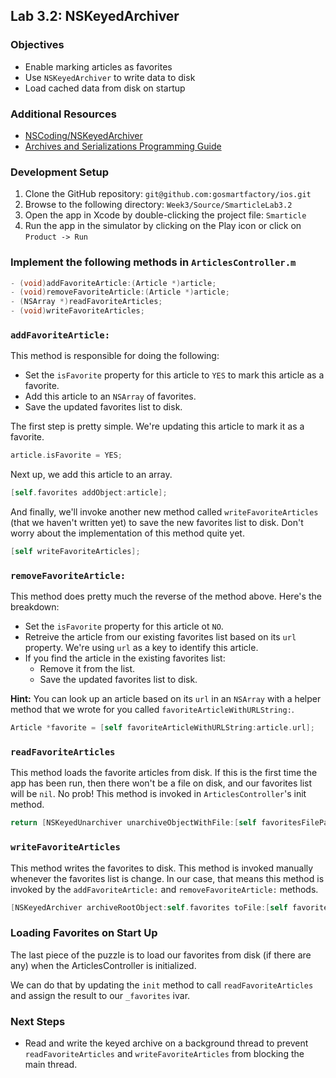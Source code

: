 ## Lab 3.2: NSKeyedArchiver

### Objectives

- Enable marking articles as favorites
- Use `NSKeyedArchiver` to write data to disk
- Load cached data from disk on startup

### Additional Resources

- [NSCoding/NSKeyedArchiver](http://nshipster.com/nscoding/)
- [Archives and Serializations Programming Guide](https://developer.apple.com/library/mac/documentation/cocoa/Conceptual/Archiving/Archiving.html#//apple_ref/doc/uid/10000047i)

### Development Setup

1. Clone the GitHub repository: `git@github.com:gosmartfactory/ios.git`
2. Browse to the following directory: `Week3/Source/SmarticleLab3.2`
3. Open the app in Xcode by double-clicking the project file: `Smarticle`
4. Run the app in the simulator by clicking on the Play icon or click on `Product -> Run`

### Implement the following methods in `ArticlesController.m`

```objective-c
- (void)addFavoriteArticle:(Article *)article;
- (void)removeFavoriteArticle:(Article *)article;
- (NSArray *)readFavoriteArticles;
- (void)writeFavoriteArticles;
```

### `addFavoriteArticle:`

This method is responsible for doing the following:

* Set the `isFavorite` property for this article to `YES` to mark this article as a favorite.
* Add this article to an `NSArray` of favorites.
* Save the updated favorites list to disk.

The first step is pretty simple. We're updating this article to mark it as a favorite.

```objective-c
article.isFavorite = YES;
```

Next up, we add this article to an array.

```objective-c
[self.favorites addObject:article];
```

And finally, we'll invoke another new method called `writeFavoriteArticles` (that we haven't written yet) to save the new favorites list to disk. Don't worry about the implementation of this method quite yet.

```objective-c
[self writeFavoriteArticles];
```

### `removeFavoriteArticle:`

This method does pretty much the reverse of the method above. Here's the breakdown:

* Set the `isFavorite` property for this article ot `NO`.
* Retreive the article from our existing favorites list based on its `url` property. We're using `url` as a key to identify this article.
* If you find the article in the existing favorites list:
    * Remove it from the list.
    * Save the updated favorites list to disk.

**Hint:** You can look up an article based on its `url` in an `NSArray` with a helper method that we wrote for you called `favoriteArticleWithURLString:`.

```objective-c
Article *favorite = [self favoriteArticleWithURLString:article.url];
```

### `readFavoriteArticles`

This method loads the favorite articles from disk. If this is the first time the app has been run, then there won't be a file on disk, and our favorites list will be `nil`. No prob! This method is invoked in `ArticlesController`'s init method.

```objective-c
return [NSKeyedUnarchiver unarchiveObjectWithFile:[self favoritesFilePath]];
```

### `writeFavoriteArticles`

This method writes the favorites to disk. This method is invoked manually whenever the favorites list is change. In our case, that means this method is invoked by the `addFavoriteArticle:` and `removeFavoriteArticle:` methods.

```objective-c
[NSKeyedArchiver archiveRootObject:self.favorites toFile:[self favoritesFilePath]];
```

### Loading Favorites on Start Up

The last piece of the puzzle is to load our favorites from disk (if there are any) when the ArticlesController is initialized.

We can do that by updating the `init` method to call `readFavoriteArticles` and assign the result to our `_favorites` ivar.

### Next Steps

* Read and write the keyed archive on a background thread to prevent `readFavoriteArticles` and `writeFavoriteArticles` from blocking the main thread.
